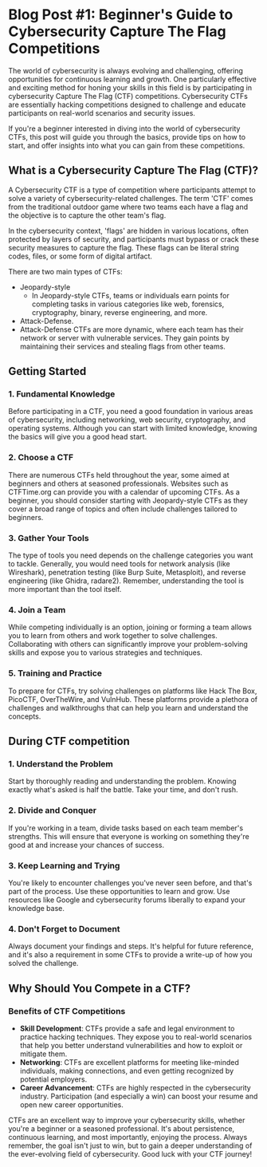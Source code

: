 # Blog Post #1: Beginner's Guide to Cybersecurity Capture The Flag Competitions

The world of cybersecurity is always evolving and challenging, offering opportunities for continuous learning and growth. One particularly effective and exciting method for honing your skills in this field is by participating in cybersecurity Capture The Flag (CTF) competitions. Cybersecurity CTFs are essentially hacking competitions designed to challenge and educate participants on real-world scenarios and security issues.

If you're a beginner interested in diving into the world of cybersecurity CTFs, this post will guide you through the basics, provide tips on how to start, and offer insights into what you can gain from these competitions.

## What is a Cybersecurity Capture The Flag (CTF)?

A Cybersecurity CTF is a type of competition where participants attempt to solve a variety of cybersecurity-related challenges. The term 'CTF' comes from the traditional outdoor game where two teams each have a flag and the objective is to capture the other team's flag.

In the cybersecurity context, 'flags' are hidden in various locations, often protected by layers of security, and participants must bypass or crack these security measures to capture the flag. These flags can be literal string codes, files, or some form of digital artifact.

There are two main types of CTFs: 

- Jeopardy-style
  - In Jeopardy-style CTFs, teams or individuals earn points for completing tasks in various categories like web, forensics, cryptography, binary, reverse engineering, and more.
- Attack-Defense.
-   Attack-Defense CTFs are more dynamic, where each team has their network or server with vulnerable services. They gain points by maintaining their services and stealing flags from other teams.

## Getting Started

### 1. Fundamental Knowledge

Before participating in a CTF, you need a good foundation in various areas of cybersecurity, including networking, web security, cryptography, and operating systems. Although you can start with limited knowledge, knowing the basics will give you a good head start.

### 2. Choose a CTF

There are numerous CTFs held throughout the year, some aimed at beginners and others at seasoned professionals. Websites such as CTFTime.org can provide you with a calendar of upcoming CTFs. As a beginner, you should consider starting with Jeopardy-style CTFs as they cover a broad range of topics and often include challenges tailored to beginners.

### 3. Gather Your Tools

The type of tools you need depends on the challenge categories you want to tackle. Generally, you would need tools for network analysis (like Wireshark), penetration testing (like Burp Suite, Metasploit), and reverse engineering (like Ghidra, radare2). Remember, understanding the tool is more important than the tool itself.

### 4. Join a Team

While competing individually is an option, joining or forming a team allows you to learn from others and work together to solve challenges. Collaborating with others can significantly improve your problem-solving skills and expose you to various strategies and techniques.

### 5. Training and Practice

To prepare for CTFs, try solving challenges on platforms like Hack The Box, PicoCTF, OverTheWire, and VulnHub. These platforms provide a plethora of challenges and walkthroughs that can help you learn and understand the concepts.

## During CTF competition

### 1. Understand the Problem

Start by thoroughly reading and understanding the problem. Knowing exactly what's asked is half the battle. Take your time, and don't rush.

### 2. Divide and Conquer

If you're working in a team, divide tasks based on each team member's strengths. This will ensure that everyone is working on something they're good at and increase your chances of success.

### 3. Keep Learning and Trying

You're likely to encounter challenges you've never seen before, and that's part of the process. Use these opportunities to learn and grow. Use resources like Google and cybersecurity forums liberally to expand your knowledge base.

### 4. Don't Forget to Document

Always document your findings and steps. It's helpful for future reference, and it's also a requirement in some CTFs to provide a write-up of how you solved the challenge.

## Why Should You Compete in a CTF?

### Benefits of CTF Competitions

- **Skill Development**: CTFs provide a safe and legal environment to practice hacking techniques. They expose you to real-world scenarios that help you better understand vulnerabilities and how to exploit or mitigate them.
- **Networking**: CTFs are excellent platforms for meeting like-minded individuals, making connections, and even getting recognized by potential employers.
- **Career Advancement**: CTFs are highly respected in the cybersecurity industry. Participation (and especially a win) can boost your resume and open new career opportunities.

CTFs are an excellent way to improve your cybersecurity skills, whether you're a beginner or a seasoned professional. It's about persistence, continuous learning, and most importantly, enjoying the process. Always remember, the goal isn't just to win, but to gain a deeper understanding of the ever-evolving field of cybersecurity. Good luck with your CTF journey!
